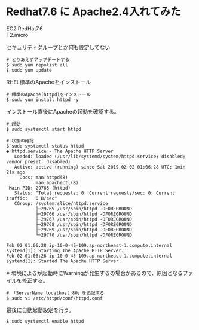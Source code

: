 # Redhat7.6 に Apache2.4入れてみた

EC2 RedHat7.6  
T2.micro  

セキュリティグループとか何も設定してない

```
# とりあえずアップデートする
$ sudo yum repolist all
$ sudo yum update
```

RHEL標準のApacheをインストール

```
# 標準のApache(httpd)をインストール
$ sudo yum install httpd -y
```

インストール直後にApacheの起動を確認する。

```
# 起動
$ sudo systemctl start httpd

# 状態の確認
$ sudo systemctl status httpd
● httpd.service - The Apache HTTP Server
   Loaded: loaded (/usr/lib/systemd/system/httpd.service; disabled; vendor preset: disabled)
   Active: active (running) since Sat 2019-02-02 01:06:28 UTC; 1min 21s ago
     Docs: man:httpd(8)
           man:apachectl(8)
 Main PID: 29765 (httpd)
   Status: "Total requests: 0; Current requests/sec: 0; Current traffic:   0 B/sec"
   CGroup: /system.slice/httpd.service
           ├─29765 /usr/sbin/httpd -DFOREGROUND
           ├─29766 /usr/sbin/httpd -DFOREGROUND
           ├─29767 /usr/sbin/httpd -DFOREGROUND
           ├─29768 /usr/sbin/httpd -DFOREGROUND
           ├─29769 /usr/sbin/httpd -DFOREGROUND
           └─29770 /usr/sbin/httpd -DFOREGROUND

Feb 02 01:06:28 ip-10-0-45-109.ap-northeast-1.compute.internal systemd[1]: Starting The Apache HTTP Server...
Feb 02 01:06:28 ip-10-0-45-109.ap-northeast-1.compute.internal systemd[1]: Started The Apache HTTP Server.
```

※ 環境によるが起動時にWarningが発生するの場合があるので、原因となるファイルを修正する。

```
# 「ServerName localhost:80」を追記する
$ sudo vi /etc/httpd/conf/httpd.conf
```

最後に自動起動設定を行う。

```
$ sudo systemctl enable httpd
```
